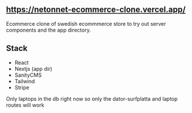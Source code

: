 ## https://netonnet-ecommerce-clone.vercel.app/
Ecommerce clone of swedish ecommmerce store to try out server components and the app directory.
## Stack
- React 
- Nextjs (app dir)
- SanityCMS
- Tailwind
- Stripe

Only laptops in the db right now so only the dator-surfplatta and laptop routes will work
